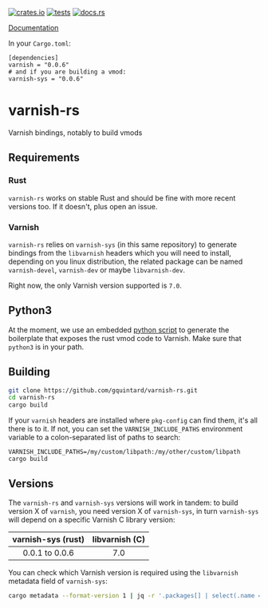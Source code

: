 [![crates.io](https://img.shields.io/crates/v/varnish.svg)](https://crates.io/crates/varnish)
[![tests](https://github.com/gquintard/varnish-rs/actions/workflows/tests.yaml/badge.svg)](https://github.com/gquintard/varnish-rs/actions)
[![docs.rs](https://img.shields.io/badge/docs.rs-v0.0.6-brightgreen)](https://docs.rs/varnish/latest/varnish/)

[Documentation](https://docs.rs/varnish/)

In your `Cargo.toml`:

```
[dependencies]
varnish = "0.0.6"
# and if you are building a vmod:
varnish-sys = "0.0.6"
```
# varnish-rs

Varnish bindings, notably to build vmods

## Requirements

### Rust

`varnish-rs` works on stable Rust and should be fine with more recent versions too. If it doesn't, plus open an issue.

### Varnish

`varnish-rs` relies on `varnish-sys` (in this same repository) to generate bindings from the `libvarnish` headers which you will need to install, depending on you linux distribution, the related package can be named `varnish-devel`, `varnish-dev` or maybe `libvarnish-dev`.

Right now, the only Varnish version supported is `7.0`.

## Python3

At the moment, we use an embedded [python script](src/vmodtool-rs.py) to generate the boilerplate that exposes the rust vmod code to Varnish. Make sure that `python3` is in your path.

## Building

``` bash
git clone https://github.com/gquintard/varnish-rs.git
cd varnish-rs
cargo build
```

If your `varnish` headers are installed where `pkg-config` can find them, it's all there is to it. If not, you can set the `VARNISH_INCLUDE_PATHS` environment variable to a colon-separated list of paths to search:

```
VARNISH_INCLUDE_PATHS=/my/custom/libpath:/my/other/custom/libpath cargo build
```

## Versions

The `varnish-rs` and `varnish-sys` versions will work in tandem: to build version X of `varnish`, you need version X of `varnish-sys`, in turn `varnish-sys` will depend on a specific Varnish C library version:

| varnish-sys (rust) | libvarnish (C) |
| :----------------: | :------------: |
| 0.0.1 to 0.0.6     | 7.0            |

You can check which Varnish version is required using the `libvarnish` metadata field of `varnish-sys`:

``` bash
cargo metadata --format-version 1 | jq -r '.packages[] | select(.name == "varnish-sys") | .metadata.libvarnishapi.version '
```
